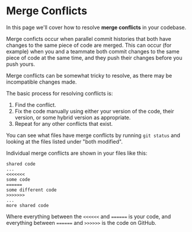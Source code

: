 # Merge Conflicts

In this page we'll cover how to resolve **merge conflicts** in your codebase.

Merge conficts occur when parallel commit histories that both have changes to the same piece of code are merged. This can occur (for example) when you and a teammate both commit changes to the same piece of code at the same time, and they push their changes before you push yours.

Merge conflicts can be somewhat tricky to resolve, as there may be incompatible changes made.

The basic process for resolving conflicts is:

1. Find the conflict.
2. Fix the code manually using either your version of the code, their version, or some hybrid version as appropriate.
3. Repeat for any other conflicts that exist.

You can see what files have merge conflicts by running `git status` and looking at the files listed under "both modified".

Individual merge conflicts are shown in your files like this:

```
shared code
...
<<<<<<<
some code
======
some different code
>>>>>>>
...
more shared code
```

Where everything between the `<<<<<<` and `======` is your code, and everything between `======` and `>>>>>>` is the code on GitHub.
